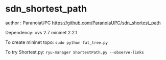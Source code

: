 # sdn_shortest_path

author : ParanoiaUPC
https://github.com/ParanoiaUPC/sdn_shortest_path

Dependency: ovs 2.7 mininet 2.2.1

To create mininet topo:
`sudo python fat_tree.py`

To try Shortest.py:
`ryu-manager ShortestPath.py --observe-links`
